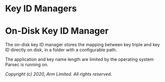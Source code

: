 # Key ID Managers

# On-Disk Key ID Manager

The on-disk key ID manager stores the mapping between key triple and key ID directly on disk, in a
folder with a configurable path.

The application and key name length are limited by the operating system Parsec is running on.

*Copyright (c) 2020, Arm Limited. All rights reserved.*
